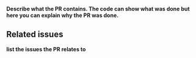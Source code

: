 __Describe what the PR contains. The code can show what was done but here you can explain why the PR was done.__ 

## Related issues

__list the issues the PR relates to__